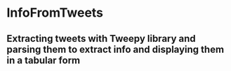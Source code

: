 # InfoFromTweets 
## Extracting tweets with Tweepy library and parsing them to extract info and displaying them in a tabular form
